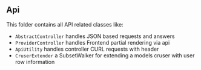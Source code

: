 <h2>Api</h2>
<p>This folder contains all API related classes like:</p>

<ul>
  <li><code>AbstractController</code> handles JSON based requests and answers</li>  
  <li><code>ProviderController</code> handles Frontend partial rendering via api</li>
  <li><code>ApiUtility</code> handles controller CURL requests with header</li>
  <li><code>CruserExtender</code> a SubsetWalker for extending a models cruser with user row information</li>
</ul>
